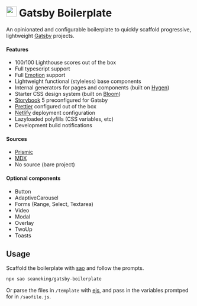 <h1><img src="https://www.gatsbyjs.org/Gatsby-Monogram.svg" height="28" /> Gatsby Boilerplate</h1>

An opinionated and configurable boilerplate to quickly scaffold progressive, lightweight [Gatsby](https://gatsbyjs.org) projects.


#### Features

- 100/100 Lighthouse scores out of the box
- Full typescript support
- Full [Emotion](https://emotion.sh) support
- Lightweight functional (styleless) base components
- Internal generators for pages and components (built on [Hygen](https://hygen.io))
- Starter CSS design system (built on [Bloom](https://bloom.style))
- [Storybook](https://storybook.js.org/) 5 preconfigured for Gatsby
- [Prettier](https://prettier.io) configured out of the box
- [Netlify](https://netlify.com) deployment configuration
- Lazyloaded polyfills (CSS variables, etc)
- Development build notifications

#### Sources

- [Prismic](https://prismic.io)
- [MDX](https://mdxjs.com/)
- No source (bare project)

#### Optional components
- Button
- AdaptiveCarousel
- Forms (Range, Select, Textarea)
- Video
- Modal
- Overlay
- TwoUp
- Toasts

## Usage

Scaffold the boilerplate with [sao](https://saojs.org/) and follow the prompts.

```sh
npx sao seaneking/gatsby-boilerplate
```

Or parse the files in `/template` with [ejs](https://ejs.co/), and pass in the variables promtped for in `/saofile.js`.


